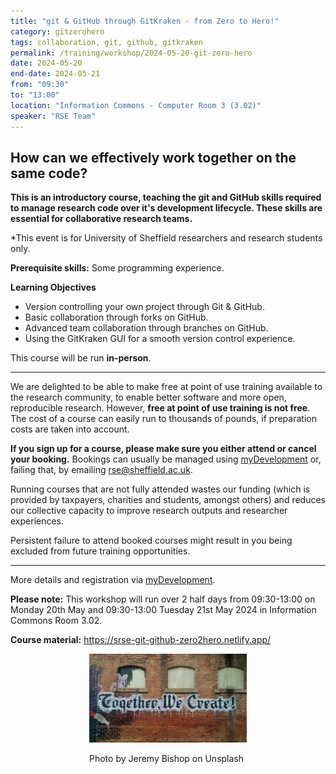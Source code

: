 ```yaml
---
title: "git & GitHub through GitKraken - from Zero to Hero!"
category: gitzerohero
tags: collaboration, git, github, gitkraken
permalink: /training/workshop/2024-05-20-git-zero-hero
date: 2024-05-20
end-date: 2024-05-21
from: "09:30"
to: "13:00"
location: "Information Commons - Computer Room 3 (3.02)"
speaker: "RSE Team"
---
```


## How can we effectively work together on the same code?

**This is an introductory course, teaching the git and GitHub skills required to manage research code over it's
development lifecycle. These skills are essential for collaborative research teams.**

*This event is for University of Sheffield researchers and research students only.

**Prerequisite skills:** Some programming experience.

**Learning Objectives**

* Version controlling your own project through Git & GitHub.
* Basic collaboration through forks on GitHub.
* Advanced team collaboration through branches on GitHub.
* Using the GitKraken GUI for a smooth version control experience.

This course will be run **in-person**.

<hr>

We are delighted to be able to make free at point of use training available to the research community, to enable better
software and more open, reproducible research. However, **free at point of use training is not free**. The cost of a
course can easily run to thousands of pounds, if preparation costs are taken into account.

**If you sign up for a course, please make sure you either attend or cancel your booking.** Bookings can usually be
managed using [myDevelopment](https://www.sheffield.ac.uk/nap/service/redirect/mydev) or, failing that, by emailing
[rse@sheffield.ac.uk](mailto:rse@sheffield.ac.uk).

Running courses that are not fully attended wastes our funding (which is provided by taxpayers, charities and students,
amongst others) and reduces our collective capacity to improve research outputs and researcher experiences.

Persistent failure to attend booked courses might result in you being excluded from future training opportunities.

<hr/>

More details and registration via
[myDevelopment](https://mydevelopment.csod.com/ui/lms-learning-details/app/event/d4d09f67-097b-4451-8ddb-86cb90636c06).

**Please note:** This workshop will run over 2 half days from 09:30-13:00 on Monday 20th May and 09:30-13:00 Tuesday
21st May 2024 in Information Commons Room 3.02.

**Course material:** <https://srse-git-github-zero2hero.netlify.app/>

<div style="width: 50%; margin:0 auto;"><img src="/assets/images/colab.jfif" alt="Together, We Create"/><p>Photo by
Jeremy Bishop on Unsplash</p></div>
